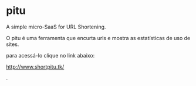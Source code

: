 # pitu
A simple micro-SaaS for URL Shortening.

O pitu é uma ferramenta que encurta urls e mostra as estatísticas de uso de sites.

para acessá-lo clique no link abaixo:

http://www.shortpitu.tk/



.

